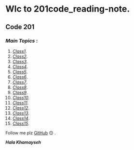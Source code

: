 # Wlc to 201code_reading-note.                                              
## Code 201  
### *Main Topics* :
 1. [*Class1*](https://halakhamayseh.github.io/201code_reading-note/class01).
 2. [*Class2*]().
 3. [*Class3*]().
 4. [*Class4*]().
 5. [*Class5*]().
 6. [*Class6*]().
 7. [*Class7*]().
 8. [*Class8*]().
 9. [*Class9*]().
 10. [*Class10*]().
 11. [*Class11*]().
 12. [*Class12*]().
 13. [*Class13*]().
 14. [*Class14*]().
 15. [*Class15*]().
 
 Follow me plz [GitHub](https://github.com/Halakhamayseh) :blush: .
 
 ***Hala Khamayseh***

